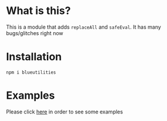 # What is this?

This is a module that adds `replaceAll` and `safeEval`. It has many bugs/glitches right now

# Installation

`npm i blueutilities`

# Examples

Please click [here](docs/examples.md) in order to see some examples
